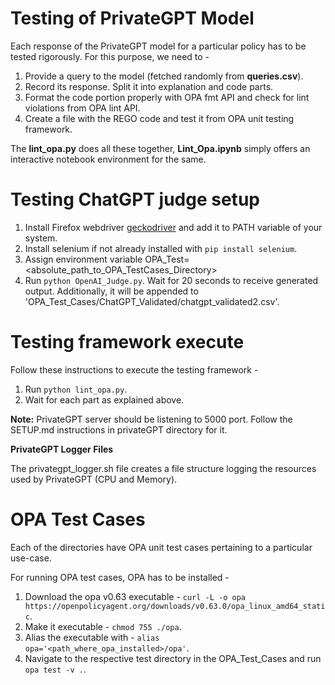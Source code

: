 # Testing of PrivateGPT Model

Each response of the PrivateGPT model for a particular policy has to be tested rigorously. For this purpose, we need to -
1. Provide a query to the model (fetched randomly from **queries.csv**).
2. Record its response. Split it into explanation and code parts.
3. Format the code portion properly with OPA fmt API and check for lint violations from OPA lint API.
4. Create a file with the REGO code and test it from OPA unit testing framework.

The **lint_opa.py** does all these together, **Lint_Opa.ipynb** simply offers an interactive notebook environment for the same.

# Testing ChatGPT judge setup

1. Install Firefox webdriver [geckodriver](https://github.com/mozilla/geckodriver/releases) and add it to PATH variable of your system.
2. Install selenium if not already installed with `pip install selenium`.
3. Assign environment variable OPA_Test=<absolute_path_to_OPA_TestCases_Directory>
4. Run `python OpenAI_Judge.py`. Wait for 20 seconds to receive generated output. Additionally, it will be appended to 'OPA_Test_Cases/ChatGPT_Validated/chatgpt_validated2.csv'.

# Testing framework execute

Follow these instructions to execute the testing framework - 
1. Run `python lint_opa.py`.
2. Wait for each part as explained above.

**Note:** PrivateGPT server should be listening to 5000 port. Follow the SETUP.md instructions in privateGPT directory for it.

**PrivateGPT Logger Files**

The privategpt_logger.sh file creates a file structure logging the resources used by PrivateGPT (CPU and Memory).

# OPA Test Cases
Each of the directories have OPA unit test cases pertaining to a particular use-case. 

For running OPA test cases, OPA has to be installed - 
1. Download the opa v0.63 executable - `curl -L -o opa https://openpolicyagent.org/downloads/v0.63.0/opa_linux_amd64_static`.
2. Make it executable - `chmod 755 ./opa`.
3. Alias the executable with - `alias opa='<path_where_opa_installed>/opa'`.
4. Navigate to the respective test directory in the OPA_Test_Cases and run `opa test -v .`.
